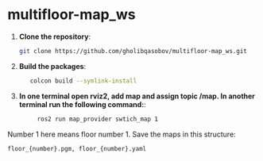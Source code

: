 # multifloor-map_ws
1. **Clone the repository**:
   ```bash
   git clone https://github.com/gholibqasobov/multifloor-map_ws.git
   ```

2. **Build the packages**:
   ```bash
      colcon build --symlink-install
      ```

3. **In one terminal open rviz2, add map and assign topic /map. In another terminal run the following command:**:
   ```bash
        ros2 run map_provider swtich_map 1
      ```

Number 1 here means floor number 1. Save the maps in this structure:
   ```bash
   floor_{number}.pgm, floor_{number}.yaml 
   ```

